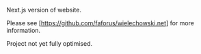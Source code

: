 Next.js version of website.

Please see [https://github.com/faforus/wielechowski.net] for more information.

Project not yet fully optimised.
